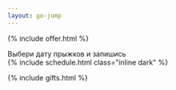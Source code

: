 ```yaml
---
layout: go-jump
---
```


{% include offer.html %}

<div class="title">Выбери дату прыжков и запишись</div>
{% include schedule.html class="inline dark" %}

{% include gifts.html %}
